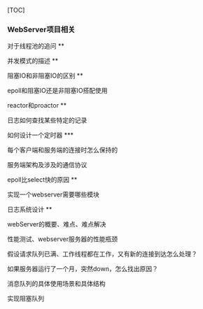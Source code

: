 [TOC]



### WebServer项目相关 

 对于线程池的追问 ** 

 并发模式的描述 ** 

 阻塞IO和非阻塞IO的区别 ** 

 epoll和阻塞IO还是非阻塞IO搭配使用 

 reactor和proactor ** 

 日志如何查找某些特定的记录 

 如何设计一个定时器 *** 

 每个客户端和服务端的连接时怎么保持的 

 服务端架构及涉及的通信协议 

 epoll比select快的原因 ** 

 实现一个webserver需要哪些模块 

 日志系统设计 ** 

 webServer的概要、难点、难点解决 

 性能测试、webserver服务器的性能瓶颈 

 假设请求队列已满、工作线程都在工作，又有新的连接到达怎么处理？ 

 如果服务器运行了一个月，突然down，怎么找出原因？ 

 消息队列的具体使用场景和具体结构 

 实现阻塞队列